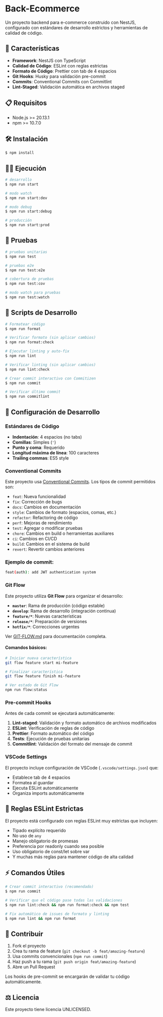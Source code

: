 # Back-Ecommerce

Un proyecto backend para e-commerce construido con NestJS, configurado con estándares de desarrollo estrictos y herramientas de calidad de código.

## 🚀 Características

- **Framework**: NestJS con TypeScript
- **Calidad de Código**: ESLint con reglas estrictas
- **Formato de Código**: Prettier con tab de 4 espacios
- **Git Hooks**: Husky para validación pre-commit
- **Commits**: Conventional Commits con Commitlint
- **Lint-Staged**: Validación automática en archivos staged

## 📋 Requisitos

- Node.js >= 20.13.1
- npm >= 10.7.0

## 🛠️ Instalación

```bash
$ npm install
```

## 🏃‍♂️ Ejecución

```bash
# desarrollo
$ npm run start

# modo watch
$ npm run start:dev

# modo debug
$ npm run start:debug

# producción
$ npm run start:prod
```

## 🧪 Pruebas

```bash
# pruebas unitarias
$ npm run test

# pruebas e2e
$ npm run test:e2e

# cobertura de pruebas
$ npm run test:cov

# modo watch para pruebas
$ npm run test:watch
```

## 📝 Scripts de Desarrollo

```bash
# Formatear código
$ npm run format

# Verificar formato (sin aplicar cambios)
$ npm run format:check

# Ejecutar linting y auto-fix
$ npm run lint

# Verificar linting (sin aplicar cambios)
$ npm run lint:check

# Crear commit interactivo con Commitizen
$ npm run commit

# Verificar último commit
$ npm run commitlint
```

## 🔧 Configuración de Desarrollo

### Estándares de Código

- **Indentación**: 4 espacios (no tabs)
- **Comillas**: Simples (`'`)
- **Punto y coma**: Requerido
- **Longitud máxima de línea**: 100 caracteres
- **Trailing commas**: ES5 style

### Conventional Commits

Este proyecto usa [Conventional Commits](https://conventionalcommits.org/). Los tipos de commit permitidos son:

- `feat`: Nueva funcionalidad
- `fix`: Corrección de bugs
- `docs`: Cambios en documentación
- `style`: Cambios de formato (espacios, comas, etc.)
- `refactor`: Refactoring de código
- `perf`: Mejoras de rendimiento
- `test`: Agregar o modificar pruebas
- `chore`: Cambios en build o herramientas auxiliares
- `ci`: Cambios en CI/CD
- `build`: Cambios en el sistema de build
- `revert`: Revertir cambios anteriores

### Ejemplo de commit:

```bash
feat(auth): add JWT authentication system
```

### Git Flow

Este proyecto utiliza **Git Flow** para organizar el desarrollo:

- **`master`**: Rama de producción (código estable)
- **`develop`**: Rama de desarrollo (integración continua)
- **`feature/*`**: Nuevas características
- **`release/*`**: Preparación de versiones
- **`hotfix/*`**: Correcciones urgentes

Ver [GIT-FLOW.md](./GIT-FLOW.md) para documentación completa.

#### Comandos básicos:

```bash
# Iniciar nueva característica
git flow feature start mi-feature

# Finalizar característica
git flow feature finish mi-feature

# Ver estado de Git Flow
npm run flow:status
```

### Pre-commit Hooks

Antes de cada commit se ejecutará automáticamente:

1. **Lint-staged**: Validación y formato automático de archivos modificados
2. **ESLint**: Verificación de reglas de código
3. **Prettier**: Formato automático del código
4. **Tests**: Ejecución de pruebas unitarias
5. **Commitlint**: Validación del formato del mensaje de commit

### VSCode Settings

El proyecto incluye configuración de VSCode (`.vscode/settings.json`) que:

- Establece tab de 4 espacios
- Formatea al guardar
- Ejecuta ESLint automáticamente
- Organiza imports automáticamente

## 🚫 Reglas ESLint Estrictas

El proyecto está configurado con reglas ESLint muy estrictas que incluyen:

- Tipado explícito requerido
- No uso de `any`
- Manejo obligatorio de promesas
- Preferencia por readonly cuando sea posible
- Uso obligatorio de const/let sobre var
- Y muchas más reglas para mantener código de alta calidad

## ⚡ Comandos Útiles

```bash
# Crear commit interactivo (recomendado)
$ npm run commit

# Verificar que el código pase todas las validaciones
$ npm run lint:check && npm run format:check && npm test

# Fix automático de issues de formato y linting
$ npm run lint && npm run format
```

## 🤝 Contribuir

1. Fork el proyecto
2. Crea tu rama de feature (`git checkout -b feat/amazing-feature`)
3. Usa commits convencionales (`npm run commit`)
4. Haz push a tu rama (`git push origin feat/amazing-feature`)
5. Abre un Pull Request

Los hooks de pre-commit se encargarán de validar tu código automáticamente.

## ⚖️ Licencia

Este proyecto tiene licencia UNLICENSED.
